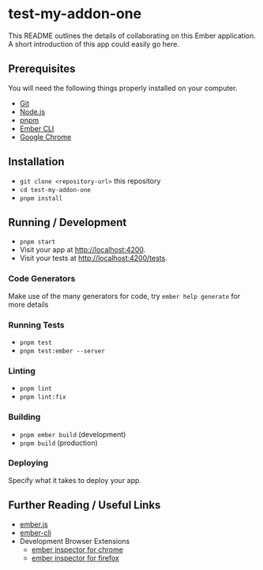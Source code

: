 # test-my-addon-one

This README outlines the details of collaborating on this Ember application.
A short introduction of this app could easily go here.

## Prerequisites

You will need the following things properly installed on your computer.

-   [Git](https://git-scm.com/)
-   [Node.js](https://nodejs.org/)
-   [pnpm](https://pnpm.io/)
-   [Ember CLI](https://cli.emberjs.com/release/)
-   [Google Chrome](https://google.com/chrome/)

## Installation

-   `git clone <repository-url>` this repository
-   `cd test-my-addon-one`
-   `pnpm install`

## Running / Development

-   `pnpm start`
-   Visit your app at [http://localhost:4200](http://localhost:4200).
-   Visit your tests at [http://localhost:4200/tests](http://localhost:4200/tests).

### Code Generators

Make use of the many generators for code, try `ember help generate` for more details

### Running Tests

-   `pnpm test`
-   `pnpm test:ember --server`

### Linting

-   `pnpm lint`
-   `pnpm lint:fix`

### Building

-   `pnpm ember build` (development)
-   `pnpm build` (production)

### Deploying

Specify what it takes to deploy your app.

## Further Reading / Useful Links

-   [ember.js](https://emberjs.com/)
-   [ember-cli](https://cli.emberjs.com/release/)
-   Development Browser Extensions
    -   [ember inspector for chrome](https://chrome.google.com/webstore/detail/ember-inspector/bmdblncegkenkacieihfhpjfppoconhi)
    -   [ember inspector for firefox](https://addons.mozilla.org/en-US/firefox/addon/ember-inspector/)
